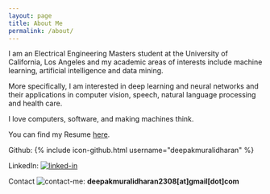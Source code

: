 ```yaml
---
layout: page
title: About Me
permalink: /about/
---
```


I am an Electrical Engineering Masters student at the University of California, Los Angeles and my academic areas of interests include machine learning, artificial intelligence and data mining.

More specifically, I am interested in deep learning and neural networks and their applications in computer vision, speech, natural language processing and health care.

I love computers, software, and making machines think. 

You can find my Resume [here]().

Github:
{% include icon-github.html username="deepakmuralidharan" %}

LinkedIn: [![linked-in](http://www.pcc-cic.org.uk/sites/all/modules/contrib/socialmedia/icons/levelten/glossy/32x32/xlinkedin.png.pagespeed.ic.KvS4d3tu1L.png)](https://www.linkedin.com/in/muralidharandeepak)  

Contact ![contact-me](http://findicons.com/files/icons/1008/quiet/32/gmail.png):  **deepakmuralidharan2308[at]gmail[dot]com**
